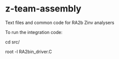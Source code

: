 # z-team-assembly
Text files and common code for RA2b Zinv analysers

To run the integration code:

cd src/

root -l RA2bin_driver.C
